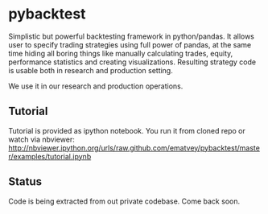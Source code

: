 # pybacktest
Simplistic but powerful backtesting framework in python/pandas. It allows user to specify trading strategies using full power of pandas, at the same time hiding all boring things like manually calculating trades, equity, performance statistics and creating visualizations. Resulting strategy code is usable both in research and production setting.

We use it in our research and production operations.

## Tutorial
Tutorial is provided as ipython notebook. You run it from cloned repo or watch via nbviewer: http://nbviewer.ipython.org/urls/raw.github.com/ematvey/pybacktest/master/examples/tutorial.ipynb

## Status
Code is being extracted from out private codebase. Come back soon.